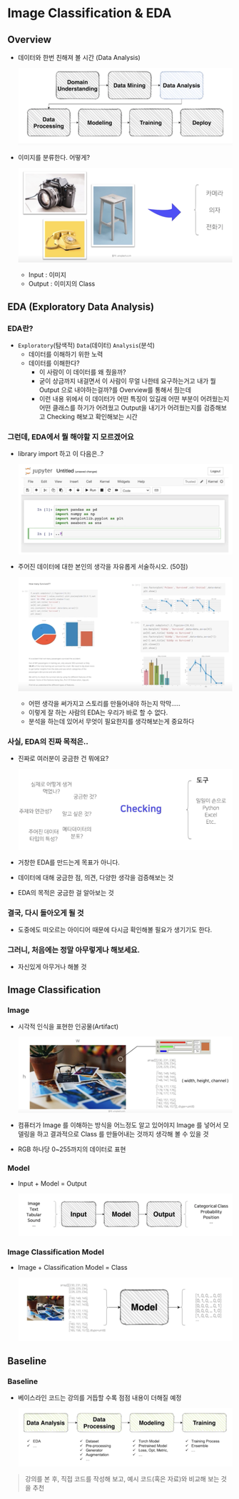 # Image Classification & EDA

## Overview

- 데이터와 한번 친해져 볼 시간 (Data Analysis)
    
    ![](./img/2021-08-23-11-33-22.png)

- 이미지를 분류한다. 어떻게?

    ![](./img/2021-08-23-11-34-50.png)

  - Input : 이미지
  - Output : 이미지의 Class

## EDA (Exploratory Data Analysis)

### EDA란?

- `Exploratory`(탐색적) `Data`(데이터) `Analysis`(분석)
  - 데이터를 이해하기 위한 노력
  - 데이터를 이해한다?
    - 이 사람이 이 데이터를 왜 줬을까?
    - 굳이 상금까지 내걸면서 이 사람이 무얼 나한테 요구하는거고 내가 뭘 Output 으로 내야하는걸까?를 Overview를 통해서 줬는데
    - 이런 내용 위에서 이 데이터가 어떤 특징이 있길래 어떤 부분이 어려웠는지 어떤 클래스를 하기가 어려웠고 Output을 내기가 어려웠는지를 검증해보고 Checking 해보고 확인해보는 시간

### 그런데, EDA에서 뭘 해야할 지 모르겠어요

- library import 하고 이 다음은..?

    ![](./img/2021-08-23-11-40-20.png)

- 주어진 데이터에 대한 본인의 생각을 자유롭게 서술하시오. (50점)

    ![](./img/2021-08-23-11-43-01.png)

  - 어떤 생각을 써가지고 스토리를 만들어내야 하는지 막막.....
  - 이렇게 잘 하는 사람의 EDA는 우리가 바로 할 수 없다.
  - 분석을 하는데 있어서 무엇이 필요한지를 생각해보는게 중요하다

### 사실, EDA의 진짜 목적은..

- 진짜로 여러분이 궁금한 건 뭐에요?

    ![](./img/2021-08-23-11-45-08.png)

- 거창한 EDA를 만드는게 목표가 아니다.
- 데이터에 대해 궁금한 점, 의견, 다양한 생각을 검증해보는 것
- EDA의 목적은 궁금한 걸 알아보는 것

### 결국, 다시 돌아오게 될 것

- 도중에도 떠오르는 아이디어 때문에 다시금 확인해볼 필요가 생기기도 한다.

### 그러니, 처음에는 정말 아무렇게나 해보세요.

- 자신있게 아무거나 해볼 것

## Image Classification

### Image

- 시각적 인식을 표현한 인공물(Artifact)

    ![](./img/2021-08-23-11-56-21.png)

- 컴퓨터가 Image 를 이해하는 방식을 어느정도 알고 있어야지 Image 를 넣어서 모델링을 하고 결과적으로 Class 를 만들어내는 것까지 생각해 볼 수 있을 것
- RGB 하나당 0~255까지의 데이터로 표현

### Model

- Input + Model = Output

    ![](./img/2021-08-23-11-59-47.png)

### Image Classification Model

- Image + Classification Model = Class

    ![](./img/2021-08-23-12-01-38.png)

## Baseline

### Baseline

- 베이스라인 코드는 강의를 거듭할 수록 점점 내용이 더해질 예정

    ![](./img/2021-08-23-12-04-57.png)

> 강의를 본 후, 직접 코드를 작성해 보고, 예시 코드(혹은 자료)와 비교해 보는 것을 추천

    



    

